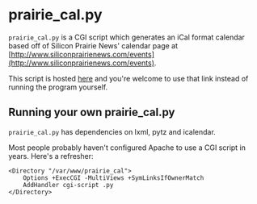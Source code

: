 prairie\_cal.py
===============

`prairie_cal.py` is a CGI script which generates an iCal format calendar based off of Silicon Prairie News' calendar page at [http://www.siliconprairienews.com/events](http://www.siliconprairienews.com/events).

This script is hosted [here](http://dgilman.xen.prgmr.com/prairie_cal/prairie_cal.py) and you're welcome to use that link instead of running the program yourself.

Running your own prairie\_cal.py
--------------------------------

`prairie_cal.py` has dependencies on lxml, pytz and icalendar.

Most people probably haven't configured Apache to use a CGI script in years.  Here's a refresher:

    <Directory "/var/www/prairie_cal">
        Options +ExecCGI -MultiViews +SymLinksIfOwnerMatch
        AddHandler cgi-script .py
    </Directory>
